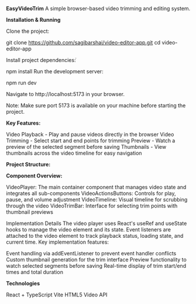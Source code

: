 **EasyVideoTrim**
A simple browser-based video trimming and editing system.


**Installation & Running**

Clone the project:

git clone https://github.com/sagibarshai/video-editor-app.git
cd video-editor-app

Install project dependencies:ֿ

npm install
Run the development server:

npm run dev

Navigate to http://localhost:5173 in your browser.


Note: Make sure port 5173 is available on your machine before starting the project.

**Key Features:**

Video Playback - Play and pause videos directly in the browser
Video Trimming - Select start and end points for trimming
Preview - Watch a preview of the selected segment before saving
Thumbnails - View thumbnails across the video timeline for easy navigation

**Project Structure:**



**Component Overview:**

VideoPlayer: The main container component that manages video state and integrates all sub-components
VideoActionsButtons: Controls for play, pause, and volume adjustment
VideoTimeline: Visual timeline for scrubbing through the video
VideoTrimBar: Interface for selecting trim points with thumbnail previews

Implementation Details
The video player uses React's useRef and useState hooks to manage the video element and its state. Event listeners are attached to the video element to track playback status, loading state, and current time.
Key implementation features:

Event handling via addEventListener to prevent event handler conflicts
Custom thumbnail generation for the trim interface
Preview functionality to watch selected segments before saving
Real-time display of trim start/end times and total duration

**Technologies**

React + TypeScript
Vite
HTML5 Video API
